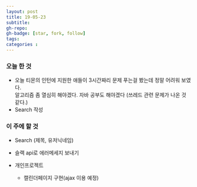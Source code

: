 ```yaml
---
layout: post
title: 19-05-23
subtitle: 
gh-repo: 
gh-badge: [star, fork, follow]
tags:  
categories :  
---
```


### 오늘 한 것 
- 오늘 티몬의 인턴에 지원한 애들이 3시간짜리 문제 푸는걸 봤는데 정말 어려워 보였다.  
알고리즘 좀 열심히 해야겠다. 자바 공부도 해야겠다  (쓰레드 관련 문제가 나온 것 같다.)
- Search 작성

### 이 주에 할 것

- Search (제목, 유저닉네임)
- 슬랙 api로 에러메세지 보내기

- 개인프로젝트
    - 캘린더페이지 구현(ajax 이용 예정)